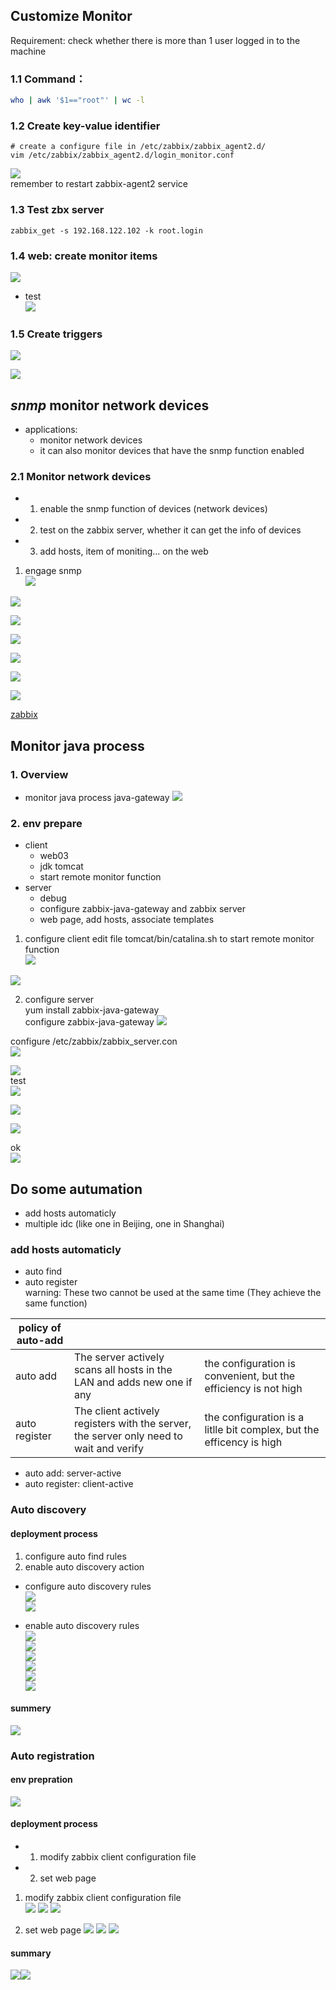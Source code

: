 ## Customize Monitor  
Requirement: check whether there is more than 1 user logged in to the machine
  
### 1.1 Command：  
```sh  
who | awk '$1=="root"' | wc -l
```
  
### 1.2 Create key-value identifier  
```  
# create a configure file in /etc/zabbix/zabbix_agent2.d/    
vim /etc/zabbix/zabbix_agent2.d/login_monitor.conf
```  
![](Pasted%20image%2020240601151024.png)  
remember to restart zabbix-agent2 service  
  
### 1.3 Test zbx server  
```  
zabbix_get -s 192.168.122.102 -k root.login
```  
  
### 1.4 web: create monitor items  
![](Pasted%20image%2020240601194636.png)  
  
- test  
![](Pasted%20image%2020240601195157.png)  
  
### 1.5 Create triggers  
![](Pasted%20image%2020240601201849.png)  
  
![](Pasted%20image%2020240601201925.png)  
  
## *snmp* monitor network devices  

- applications:
	- monitor network devices
	- it can also monitor devices that have the snmp function enabled  
  
 ### 2.1 Monitor network devices
 - 1. enable the snmp function of devices (network devices)
 - 2. test on the zabbix server, whether it can get the info of devices
 - 3. add hosts, item of moniting... on the web  
  
1. engage snmp  
![](Pasted%20image%2020240602221447.png)  
  
![](Pasted%20image%2020240602231621.png)  
  
![](Pasted%20image%2020240602231842.png)  
  
![](Pasted%20image%2020240602231854.png)  

![](Pasted%20image%2020240602232914.png)

![](Pasted%20image%2020240602232600.png)
  
![](Pasted%20image%2020240602232652.png)      

[zabbix](zabbix.xmind)  
  
## Monitor java process  
  
### 1. Overview  
- monitor java process java-gateway
![](Pasted%20image%2020240603195439.png)
  
### 2. env prepare  
- client
	- web03
	- jdk tomcat
	- start remote monitor function
- server
	- debug
	- configure zabbix-java-gateway and zabbix server
	- web page, add hosts, associate templates    
  
1. configure client
edit file tomcat/bin/catalina.sh to start remote monitor function    
![](Pasted%20image%2020240604155130.png)  
  
![](Pasted%20image%2020240604155150.png)  
  
2. configure server    
yum install zabbix-java-gateway    
configure zabbix-java-gateway
![](Pasted%20image%2020240604160548.png)  
  
configure /etc/zabbix/zabbix_server.con  
![](Pasted%20image%2020240604161421.png)  
  
![](Pasted%20image%2020240604161651.png)  
test  
![](Pasted%20image%2020240604163456.png)  
  
![](Pasted%20image%2020240604164723.png)  
  
![](Pasted%20image%2020240604164733.png)  
  
ok  
![](Pasted%20image%2020240604164747.png)  
  
## Do some autumation  
- add hosts automaticly
- multiple idc (like one in Beijing, one in Shanghai)  
  
### add hosts automaticly  
- auto find
- auto register  
warning: These two cannot be used at the same time (They achieve the same function)

| policy of auto-add |                                                                                        |                                                                      |
| ------------------ | -------------------------------------------------------------------------------------- | -------------------------------------------------------------------- |
| auto add           | The server actively scans all hosts in the LAN and adds new one if any                 | the configuration is convenient, but the efficiency is not high      |
| auto register      | The client actively registers with the server, the server only need to wait and verify | the configuration is a litlle bit complex, but the efficency is high |
- auto add: server-active
- auto register: client-active
  
### Auto discovery  
#### deployment process  
1. configure auto find rules
2. enable auto discovery action  
  
- configure auto discovery rules  
![](Pasted%20image%2020240605181819.png)  
![](Pasted%20image%2020240605181909.png)  
  
- enable auto discovery rules  
![](Pasted%20image%2020240605182400.png)  
![](Pasted%20image%2020240605183336.png)  
![](Pasted%20image%2020240605183603.png)  
![](Pasted%20image%2020240605183618.png)  
![](Pasted%20image%2020240605183633.png)  
![](Pasted%20image%2020240605183716.png)  
  
#### summery  
![](Pasted%20image%2020240605191000.png)  
  
### Auto registration  
#### env prepration  
![](Pasted%20image%2020240605192144.png)  
#### deployment process  
- 1. modify zabbix client configuration file
- 2. set web page  
  
1. modify zabbix client configuration file    
  ![](Pasted%20image%2020240605194512.png)
  ![](Pasted%20image%2020240605194614.png)
  ![](Pasted%20image%2020240605194725.png)

2. set web page  ![](Pasted%20image%2020240605193145.png)
  ![](Pasted%20image%2020240605193453.png)
  ![](Pasted%20image%2020240605193745.png)
  
#### summary
  
![](Pasted%20image%2020240605192422.png)![](Pasted%20image%2020240605193833.png)  
  
